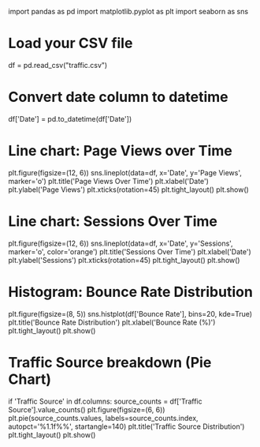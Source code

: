import pandas as pd
import matplotlib.pyplot as plt
import seaborn as sns

# Load your CSV file
df = pd.read_csv("traffic.csv")

# Convert date column to datetime
df['Date'] = pd.to_datetime(df['Date'])

# Line chart: Page Views over Time
plt.figure(figsize=(12, 6))
sns.lineplot(data=df, x='Date', y='Page Views', marker='o')
plt.title('Page Views Over Time')
plt.xlabel('Date')
plt.ylabel('Page Views')
plt.xticks(rotation=45)
plt.tight_layout()
plt.show()

# Line chart: Sessions Over Time
plt.figure(figsize=(12, 6))
sns.lineplot(data=df, x='Date', y='Sessions', marker='o', color='orange')
plt.title('Sessions Over Time')
plt.xlabel('Date')
plt.ylabel('Sessions')
plt.xticks(rotation=45)
plt.tight_layout()
plt.show()

# Histogram: Bounce Rate Distribution
plt.figure(figsize=(8, 5))
sns.histplot(df['Bounce Rate'], bins=20, kde=True)
plt.title('Bounce Rate Distribution')
plt.xlabel('Bounce Rate (%)')
plt.tight_layout()
plt.show()

# Traffic Source breakdown (Pie Chart)
if 'Traffic Source' in df.columns:
    source_counts = df['Traffic Source'].value_counts()
    plt.figure(figsize=(6, 6))
    plt.pie(source_counts.values, labels=source_counts.index, autopct='%1.1f%%', startangle=140)
    plt.title('Traffic Source Distribution')
    plt.tight_layout()
    plt.show()
